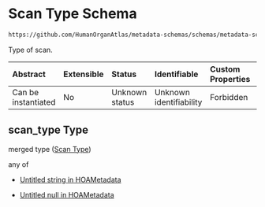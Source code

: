 # Scan Type Schema

```txt
https://github.com/HumanOrganAtlas/metadata-schemas/schemas/metadata-schemas.json#/$defs/ScanMetadata/properties/scan_type
```

Type of scan.

| Abstract            | Extensible | Status         | Identifiable            | Custom Properties | Additional Properties | Access Restrictions | Defined In                                                                   |
| :------------------ | :--------- | :------------- | :---------------------- | :---------------- | :-------------------- | :------------------ | :--------------------------------------------------------------------------- |
| Can be instantiated | No         | Unknown status | Unknown identifiability | Forbidden         | Allowed               | none                | [metadata-schema.json\*](../out/metadata-schema.json "open original schema") |

## scan\_type Type

merged type ([Scan Type](metadata-schema-defs-scanmetadata-properties-scan-type.md))

any of

* [Untitled string in HOAMetadata](metadata-schema-defs-scanmetadata-properties-scan-type-anyof-0.md "check type definition")

* [Untitled null in HOAMetadata](metadata-schema-defs-scanmetadata-properties-scan-type-anyof-1.md "check type definition")
